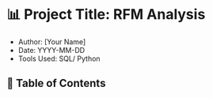 # 📊 Project Title: RFM Analysis
- Author: [Your Name]
- Date: YYYY-MM-DD
- Tools Used: SQL/ Python
## 📑 Table of Contents
